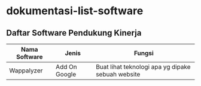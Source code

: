 # dokumentasi-list-software

## Daftar Software Pendukung Kinerja

| Nama Software | Jenis | Fungsi |
|---------------|-------|--------|
| Wappalyzer  | Add On Google | Buat lihat teknologi apa yg dipake sebuah website |

